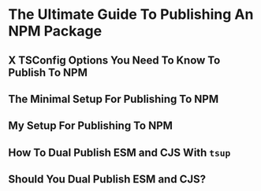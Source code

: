 # The Ultimate Guide To Publishing An NPM Package

## X TSConfig Options You Need To Know To Publish To NPM

## The Minimal Setup For Publishing To NPM

## My Setup For Publishing To NPM

## How To Dual Publish ESM and CJS With `tsup`

## Should You Dual Publish ESM and CJS?

